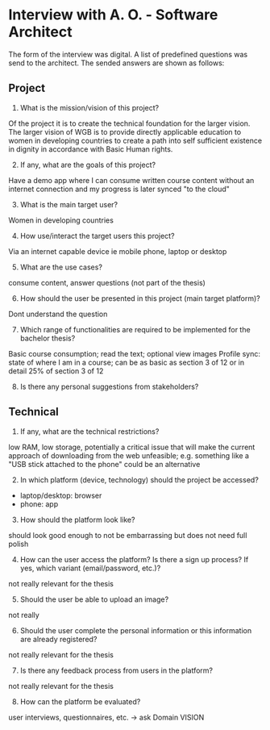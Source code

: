 # Interview with A. O. - Software Architect

The form of the interview was digital. A list of predefined questions was send to the architect. The sended answers are shown as follows:

## Project

1. What is the mission/vision of this project?

Of the project it is to create the technical foundation for the larger vision. The larger vision of WGB is to provide directly applicable education to women in developing countries to create a path into self sufficient existence in dignity in accordance with Basic Human rights.

2. If any, what are the goals of this project?

Have a demo app where I can consume written course content without an internet connection and my progress is later synced "to the cloud"

3. What is the main target user?

Women in developing countries

4. How use/interact the target users this project?

Via an internet capable device ie mobile phone, laptop or desktop

5. What are the use cases?

consume content, answer questions (not part of the thesis)

6. How should the user be presented in this project (main target platform)?

Dont understand the question

7. Which range of functionalities are required to be implemented for the bachelor thesis?

Basic course consumption; read the text; optional view images
Profile sync: state of where I am in a course; can be as basic as section 3 of 12 or in detail 25% of section 3 of 12

8. Is there any personal suggestions from stakeholders?

## Technical

1. If any, what are the technical restrictions?

low RAM, low storage, potentially a critical issue that will make the current approach of downloading from the web unfeasible; e.g. something like a "USB stick attached to the phone" could be an alternative

2. In which platform (device, technology) should the project be accessed?

- laptop/desktop: browser
- phone: app

3. How should the platform look like?

should look good enough to not be embarrassing but does not need full polish

4. How can the user access the platform? Is there a sign up process? If yes, which variant (email/password, etc.)?

not really relevant for the thesis

5. Should the user be able to upload an image?

not really

6. Should the user complete the personal information or this information are already registered?

not really relevant for the thesis

7. Is there any feedback process from users in the platform?

not really relevant for the thesis

8. How can the platform be evaluated?

user interviews, questionnaires, etc. -> ask Domain VISION
